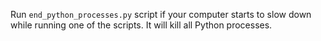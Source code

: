 Run `end_python_processes.py` script if your computer starts to slow down while running one of the scripts. It will kill all Python processes.